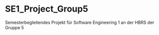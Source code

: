 # SE1_Project_Group5
Semesterbegleitendes Projekt für Software Engineering 1 an der HBRS der Gruppe 5
